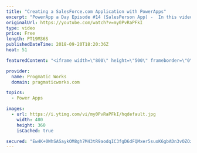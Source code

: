 ```yaml
---
title: "Creating a SalesForce.com Application with PowerApps"
excerpt: "PowerApp a Day Episode #14 (SalesPerson App) -  In this video, we'll create a new application that connects to SalesForce.com for a rep to review their leads and contacts from their phones.  Power App and Power Platform Training : https://pragmaticworks.com/training/on-demand-training  Delegatable events:"
originalUrl: https://youtube.com/watch?v=my0PvRaPFkI
type: video
price: Free
length: PT19M36S
publishedDateTime: 2018-09-20T18:20:36Z
heat: 51

featuredContent: "<iframe width=\"800\" height=\"500\" frameborder=\"0\" src=\"https://www.youtube.com/embed/my0PvRaPFkI\" allow=\"accelerometer; autoplay; encrypted-media; gyroscope; picture-in-picture\" allowfullscreen></iframe>"

provider:
  name: Progmatic Works
  domain: pragmaticworks.com

topics:
  - Power Apps

images:
  - url: https://i.ytimg.com/vi/my0PvRaPFkI/hqdefault.jpg
    width: 480
    height: 360
    isCached: true

secured: "Ew4K+0WhSASaykOM8gh7M43tR9aodqIC3fgD6dFQMxer5suoK6gbADn3vOZOzN+gKcrc+xMSKIoTKdLI946dZisb/2s8E3Nv3/of425Gc+3Q33/w+XdUITxPkIR7r3b1oOgmjm9SJENu71yCiwJeMCH+9a9PkqBu87ZIYpEXzjgwg3+gLsawbj6/xq4yuZIJp1VgVZEFE0Ww8b6VbqmFv3JZAqbWbE5M6xeKE25z78tYC+FQ7vO+UOOAfMF3yZTcsBn1xdfb1YBshnUg+r+knmznAeJ6szdiEDMQyzJgYTagXzRDEHSSfqXyJX8vIzZhsxvYRhpIZ89iT2rarpU5IOC3sbCp3eyynclPJ0wDGD9VeZnIhmoEJe2047SNThMHJ3B6uKg7PZdRbFuzcT/T2w==;gXs/xfsQ0/NXTGYCFQ1dSw=="
---
```


